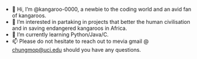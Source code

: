 - 👋 Hi, I’m @kangaroo-0000, a newbie to the coding world and an avid fan of kangaroos.
- 👀 I’m interested in partaking in projects that better the human civilisation and in saving endangered kangaroos in Africa.
- 🌱 I’m currently learning Python/Java/C.
- 📫 Please do not hesitate to reach out to mevia gmail @ chungmop@uci.edu should you have any questions.

<!---
kangaroo-0000/kangaroo-0000 is a ✨ special ✨ repository because its `README.md` (this file) appears on your GitHub profile.
You can click the Preview link to take a look at your changes.
--->
